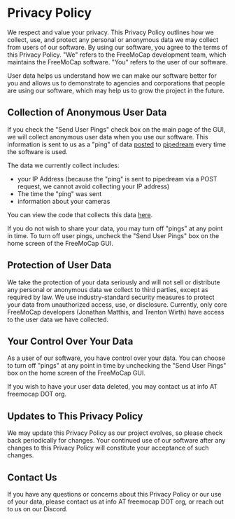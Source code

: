 # Privacy Policy

We respect and value your privacy. This Privacy Policy outlines how we collect, use, and protect any personal or anonymous data we may collect from users of our software. By using our software, you agree to the terms of this Privacy Policy. "We" refers to the FreeMoCap development team, which maintains the FreeMoCap software. "You" refers to the user of our software.

User data helps us understand how we can make our software better for you and allows us to demonstrate to agencies and corporations that people are using our software, which may help us to grow the project in the future.

## Collection of Anonymous User Data

If you check the "Send User Pings" check box on the main page of the GUI, we will collect anonymous user data when you use our software. This information is sent to us as a "ping" of data [posted](https://requests.readthedocs.io/en/latest/user/quickstart/#post-a-multipart-encoded-file) to [pipedream](https://pipedream.com/) every time the software is used. 

The data we currently collect includes:

- your IP Address (because the "ping" is sent to pipedream via a POST request, we cannot avoid collecting your IP address)
- The time the "ping" was sent 
- information about your cameras

You can view the code that collects this data [here](https://github.com/freemocap/freemocap/blob/main/freemocap/system/user_data/pipedream_pings.py).

If you do not wish to share your data, you may turn off "pings" at any point in time. To turn off user pings, uncheck the "Send User Pings" box on the home screen of the FreeMoCap GUI.

## Protection of User Data

We take the protection of your data seriously and will not sell or distribute any personal or anonymous data we collect to third parties, except as required by law. We use industry-standard security measures to protect your data from unauthorized access, use, or disclosure. Currently, only core FreeMoCap developers (Jonathan Matthis, and Trenton Wirth) have access to the user data we have collected.

## Your Control Over Your Data

As a user of our software, you have control over your data. You can choose to turn off "pings" at any point in time by unchecking the "Send User Pings" box on the home screen of the FreeMoCap GUI.

If you wish to have your user data deleted, you may contact us at info AT freemocap DOT org.

## Updates to This Privacy Policy

We may update this Privacy Policy as our project evolves, so please check back periodically for changes. Your continued use of our software after any changes to this Privacy Policy will constitute your acceptance of such changes.

## Contact Us

If you have any questions or concerns about this Privacy Policy or our use of your data, please contact us at info AT freemocap DOT org, or reach out to us on our Discord.
